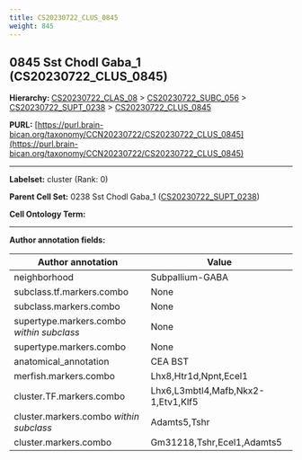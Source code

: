 ```yaml
---
title: CS20230722_CLUS_0845
weight: 845
---
```

## 0845 Sst Chodl Gaba_1 (CS20230722_CLUS_0845)
<b>Hierarchy: </b>
[CS20230722_CLAS_08](../CS20230722_CLAS_08) >
[CS20230722_SUBC_056](../CS20230722_SUBC_056) >
[CS20230722_SUPT_0238](../CS20230722_SUPT_0238) >
[CS20230722_CLUS_0845](../CS20230722_CLUS_0845)

**PURL:** [https://purl.brain-bican.org/taxonomy/CCN20230722/CS20230722_CLUS_0845](https://purl.brain-bican.org/taxonomy/CCN20230722/CS20230722_CLUS_0845)

---


**Labelset:** cluster (Rank: 0)

**Parent Cell Set:** 0238 Sst Chodl Gaba_1 ([CS20230722_SUPT_0238](../CS20230722_SUPT_0238))



**Cell Ontology Term:** 

[MARKER GENES.]: #


---

[TRANSFERRED ANNOTATIONS.]: #


[AUTHOR ANNOTATION FIELDS.]: #


**Author annotation fields:**

| Author annotation | Value |
|-------------------|-------|
|neighborhood|Subpallium-GABA|
|subclass.tf.markers.combo|None|
|subclass.markers.combo|None|
|supertype.markers.combo _within subclass_|None|
|supertype.markers.combo|None|
|anatomical_annotation|CEA BST|
|merfish.markers.combo|Lhx8,Htr1d,Npnt,Ecel1|
|cluster.TF.markers.combo|Lhx6,L3mbtl4,Mafb,Nkx2-1,Etv1,Klf5|
|cluster.markers.combo _within subclass_|Adamts5,Tshr|
|cluster.markers.combo|Gm31218,Tshr,Ecel1,Adamts5|
